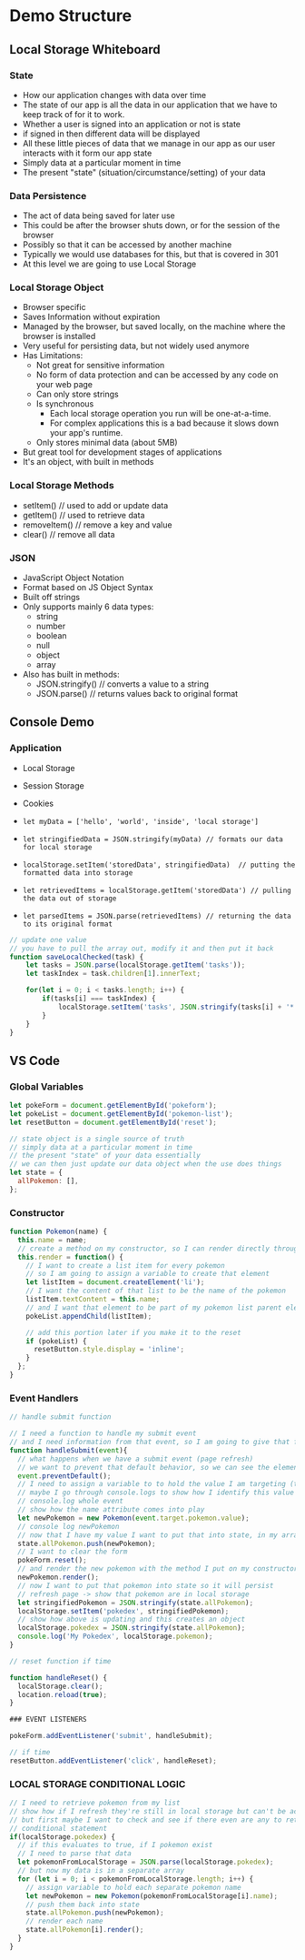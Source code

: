 # Demo Structure

## Local Storage Whiteboard

### State

- How our application changes with data over time
- The state of our app is all the data in our application that we have to keep track of for it to work.
- Whether a user is signed into an application or not is state
- if signed in then different data will be displayed
- All these little pieces of data that we manage in our app as our user interacts with it form our app state
- Simply data at a particular moment in time
- The present "state" (situation/circumstance/setting) of your data

### Data Persistence

- The act of data being saved for later use
- This could be after the browser shuts down, or for the session of the browser
- Possibly so that it can be accessed by another machine
- Typically we would use databases for this, but that is covered in 301
- At this level we are going to use Local Storage

### Local Storage Object

- Browser specific
- Saves Information without expiration
- Managed by the browser, but saved locally, on the machine where the browser is installed
- Very useful for persisting data, but not widely used anymore
- Has Limitations:
  - Not great for sensitive information
  - No form of data protection and can be accessed by any code on your web page
  - Can only store strings
  - Is synchronous
    - Each local storage operation you run will be one-at-a-time.
    - For complex applications this is a bad because it slows down your app's runtime.
  - Only stores minimal data (about 5MB)
- But great tool for development stages of applications
- It's an object, with built in methods

### Local Storage Methods

- setItem() // used to add or update data
- getItem() // used to retrieve data
- removeItem() // remove a key and value
- clear() // remove all data

### JSON

- JavaScript Object Notation
- Format based on JS Object Syntax
- Built off strings
- Only supports mainly 6 data types:
  - string
  - number
  - boolean
  - null
  - object
  - array
- Also has built in methods:
  - JSON.stringify() // converts a value to a string
  - JSON.parse() // returns values back to original format

## Console Demo

### Application

- Local Storage
- Session Storage
- Cookies

- `let myData = ['hello', 'world', 'inside', 'local storage']`
- `let stringifiedData = JSON.stringify(myData) // formats our data for local storage`
- `localStorage.setItem('storedData', stringifiedData)  // putting the formatted data into storage`
- `let retrievedItems = localStorage.getItem('storedData') // pulling the data out of storage`
- `let parsedItems = JSON.parse(retrievedItems) // returning the data to its original format`

```js
// update one value
// you have to pull the array out, modify it and then put it back
function saveLocalChecked(task) {
    let tasks = JSON.parse(localStorage.getItem('tasks'));
    let taskIndex = task.children[1].innerText;

    for(let i = 0; i < tasks.length; i++) {
        if(tasks[i] === taskIndex) {
            localStorage.setItem('tasks', JSON.stringify(tasks[i] + '*'));
        }
    }
}
```

## VS Code

### Global Variables

``` js
let pokeForm = document.getElementById('pokeform');
let pokeList = document.getElementById('pokemon-list');
let resetButton = document.getElementById('reset');

// state object is a single source of truth
// simply data at a particular moment in time
// the present "state" of your data essentially
// we can then just update our data object when the use does things
let state = {
  allPokemon: [],
};
```

### Constructor

``` js
function Pokemon(name) {
  this.name = name;
  // create a method on my constructor, so I can render directly through the constructor
  this.render = function() {
    // I want to create a list item for every pokemon
    // so I am going to assign a variable to create that element
    let listItem = document.createElement('li');
    // I want the content of that list to be the name of the pokemon
    listItem.textContent = this.name;
    // and I want that element to be part of my pokemon list parent element
    pokeList.appendChild(listItem);

    // add this portion later if you make it to the reset
    if (pokeList) {
      resetButton.style.display = 'inline';
    }
  };
}
```

### Event Handlers

``` js
// handle submit function

// I need a function to handle my submit event
// and I need information from that event, so I am going to give that function the event object as a parameter
function handleSubmit(event){
  // what happens when we have a submit event (page refresh)
  // we want to prevent that default behavior, so we can see the elements being appended
  event.preventDefault();
  // I need to assign a variable to to hold the value I am targeting (the pokemon name)
  // maybe I go through console.logs to show how I identify this value
  // console.log whole event
  // show how the name attribute comes into play
  let newPokemon = new Pokemon(event.target.pokemon.value);
  // console log newPokemon
  // now that I have my value I want to put that into state, in my array of pokemon
  state.allPokemon.push(newPokemon);
  // I want to clear the form
  pokeForm.reset();
  // and render the new pokemon with the method I put on my constructor
  newPokemon.render();
  // now I want to put that pokemon into state so it will persist
  // refresh page -> show that pokemon are in local storage
  let stringifiedPokemon = JSON.stringify(state.allPokemon);
  localStorage.setItem('pokedex', stringifiedPokemon);
  // show how above is updating and this creates an object
  localStorage.pokedex = JSON.stringify(state.allPokemon);
  console.log('My Pokedex', localStorage.pokemon);
}

// reset function if time

function handleReset() {
  localStorage.clear();
  location.reload(true);
}

### EVENT LISTENERS

pokeForm.addEventListener('submit', handleSubmit);

// if time
resetButton.addEventListener('click', handleReset);

```

### LOCAL STORAGE CONDITIONAL LOGIC

``` js
// I need to retrieve pokemon from my list
// show how if I refresh they're still in local storage but can't be accessed
// but first maybe I want to check and see if there even are any to retrieve
// conditional statement
if(localStorage.pokedex) {
  // if this evaluates to true, if I pokemon exist
  // I need to parse that data
  let pokemonFromLocalStorage = JSON.parse(localStorage.pokedex);
  // but now my data is in a separate array
  for (let i = 0; i < pokemonFromLocalStorage.length; i++) {
    // assign variable to hold each separate pokemon name
    let newPokemon = new Pokemon(pokemonFromLocalStorage[i].name);
    // push them back into state
    state.allPokemon.push(newPokemon);
    // render each name
    state.allPokemon[i].render();
  }
}
```
